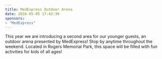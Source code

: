 ```yaml
---
title: MedExpress Outdoor Arena
date: 2016-05-05 17:42:30
sponsors:
- "MedExpress"
---
```

This year we are introducing a second area for our younger guests, an outdoor arena presented by MedExpress! Stop by anytime throughout the weekend. Located in Rogers Memorial Park, this space will be filled with fun activities for kids of all ages!
